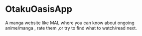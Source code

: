 # OtakuOasisApp
A manga website like MAL where you can know about ongoing anime/manga , rate them ,or try to find what to watch/read next.
